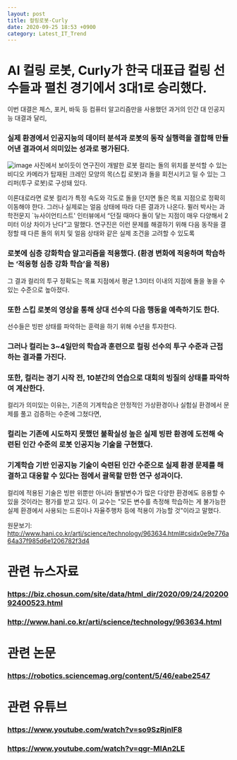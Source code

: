 ```yaml
---
layout: post
title: 컬링로봇-Curly
date: 2020-09-25 18:53 +0900
category: Latest_IT_Trend
---
```


# AI 컬링 로봇, Curly가 한국 대표급 컬링 선수들과 펼친 경기에서 3대1로 승리했다.

이번 대결은 체스, 포커, 바둑 등 컴퓨터 알고리즘만을 사용했던 과거의 인간 대 인공지능 대결과 달리,
### 실제 환경에서 인공지능의 데이터 분석과 로봇의 동작 실행력을 결합해 만들어낸 결과여서 의미있는 성과로 평가된다.
![image](http://flexible.img.hani.co.kr/flexible/normal/671/434/imgdb/original/2020/0924/20200924504362.jpg)
사진에서 보이듯이 연구진이 개발한 로봇 컬리는 돌의 위치를 분석할 수 있는 비디오 카메라가 탑재된 크레인 모양의 목(스킵 로봇)과
돌을 회전시키고 밀 수 있는 그리퍼(투구 로봇)로 구성돼 있다. 

이론대로라면 로봇 컬리가 특정 속도와 각도로 돌을 던지면 돌은 목표 지점으로 정확히 이동해야 한다. 그러나 실제로는 얼음 상태에 따라 다른 결과가 나온다. 뮐러 박사는 과학전문지
`뉴사이언티스트' 인터뷰에서 “던질 때마다 돌이 닿는 지점이 매우 다양해서 2미터 이상 차이가 난다"고 말했다.
연구진은 이런 문제를 해결하기 위해 다음 동작을 결정할 때 다른 돌의 위치 및 얼음 상태와 같은 실제 조건을 고려할 수 있도록 
### 로봇에 심층 강화학습 알고리즘을 적용했다. (환경 변화에 적응하며 학습하는 ‘적응형 심층 강화 학습’을 적용)
그 결과 컬리의 투구 정확도는 목표 지점에서 평균 1.3미터 이내의 지점에 돌을 놓을 수 있는 수준으로 높아졌다.
### 또한 스킵 로봇의 영상을 통해 상대 선수의 다음 행동을 예측하기도 한다.


선수들은 빙판 상태를 파악하는 훈력을 하기 위해 수년을 투자한다.
### 그러나 컬리는 3~4일만의 학습과 훈련으로 컬링 선수의 투구 수준과 근접하는 결과를 가진다.
### 또한, 컬리는 경기 시작 전, 10분간의 연습으로 대회의 빙질의 상태를 파악하여 계산한다.


컬리가 의미있는 이유는, 기존의 기계학습은 안정적인 가상환경이나 실험실 환경에서 문제를 풀고 검증하는 수준에 그쳤다면,
### 컬리는 기존에 시도하지 못했던 불확실성 높은 실제 빙판 환경에 도전해 숙련된 인간 수준의 로봇 인공지능 기술을 구현했다.
### 기계학습 기반 인공지능 기술이 숙련된 인간 수준으로 실제 환경 문제를 해결하고 대응할 수 있다는 점에서 괄목할 만한 연구 성과이다.

컬리에 적용된 기술은 빙판 위뿐만 아니라 돌발변수가 많은 다양한 환경에도 응용할 수 있을 것이라는 평가를 받고 있다. 이 교수는 "모든 변수를 측정해 학습하는 게 불가능한 실제 환경에서 사용되는 드론이나 자율주행차 등에 적용이 가능할 것"이라고 말했다.


원문보기:
http://www.hani.co.kr/arti/science/technology/963634.html#csidx0e9e776a64a37f985d6e1206782f3d4 


# 관련 뉴스자료
### https://biz.chosun.com/site/data/html_dir/2020/09/24/2020092400523.html
### http://www.hani.co.kr/arti/science/technology/963634.html
# 관련 논문
### https://robotics.sciencemag.org/content/5/46/eabe2547
# 관련 유튜브
### https://www.youtube.com/watch?v=so9SzRjnlF8
### https://www.youtube.com/watch?v=qgr-MIAn2LE
